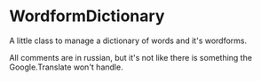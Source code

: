 # WordformDictionary
A little class to manage a dictionary of words and it's wordforms.

All comments are in russian, but it's not like there is something the Google.Translate won't handle.
